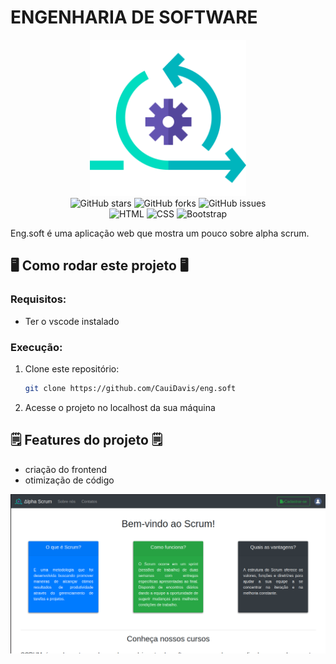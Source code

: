 # ENGENHARIA DE SOFTWARE

<div align="center">
<img src="https://github.com/CauiDavis/eng.soft/raw/main/images/scrum.png" width="250" />

<div data-badges>
  <img src="https://img.shields.io/github/stars/CauiDavis/eng.soft?style=for-the-badge" alt="GitHub stars" />
  <img src="https://img.shields.io/github/forks/CauiDavis/eng.soft?style=for-the-badge" alt="GitHub forks" />
  <img src="https://img.shields.io/github/issues/CauiDavis/eng.soft?style=for-the-badge" alt="GitHub issues" />
</div>

<div data-badges>
  <img src="https://img.shields.io/badge/HTML5-E34F26?style=for-the-badge&logo=html5&logoColor=white" alt="HTML" />
  <img src="https://img.shields.io/badge/CSS3-1572B6?style=for-the-badge&logo=css3&logoColor=white" alt="CSS" />
  <img src="https://img.shields.io/badge/Bootstrap-563D7C?style=for-the-badge&logo=bootstrap&logoColor=white" alt="Bootstrap" />
</div>
</div>

Eng.soft é uma aplicação web que mostra um pouco sobre alpha scrum.

## 🖥️ Como rodar este projeto 🖥️

### Requisitos:

- Ter o vscode instalado

### Execução:

1. Clone este repositório:

   ```sh
   git clone https://github.com/CauiDavis/eng.soft
   ```

2. Acesse o projeto no localhost da sua máquina

## 🗒️ Features do projeto 🗒️

- criação do frontend
- otimização de código
<div align="center">
  <img src="https://github.com/CauiDavis/eng.soft/raw/main/images/alpha-scrum.png" width="1000"/>
<div/>
